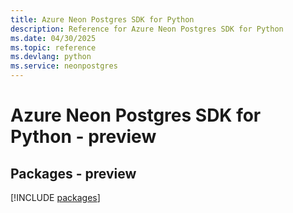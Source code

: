 ```yaml
---
title: Azure Neon Postgres SDK for Python
description: Reference for Azure Neon Postgres SDK for Python
ms.date: 04/30/2025
ms.topic: reference
ms.devlang: python
ms.service: neonpostgres
---
```

# Azure Neon Postgres SDK for Python - preview
## Packages - preview
[!INCLUDE [packages](neon-postgres-index.md)]